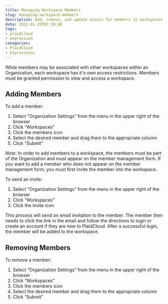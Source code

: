 ```yaml
---
title: Managing Workspace Members
slug: managing-workspace-members
description: Add, remove, and update access for members to workspaces
date: 2022-01-25T07:39:48
tags:
- plaidcloud
- expression
categories:
- PlaidCloud
- Expressions
---
```



While members may be associated with other workspaces within an Organization, each workspace has it's own access restrictions. Members must be granted permission to view and access a workspace.



## Adding Members


To add a member:


1. Select “Organization Settings” from the menu in the upper right of the browser
2. Click “Workspaces”
3. Click the members icon
4. Select the desired member and drag them to the appropriate column
5. Click “Submit”

*Note*: In order to add members to a workspace, the members must be part of the Organization and must appear on the member management form. If you want to add a member who does not appear on the member management form, you must first invite the member into the workspace.



To send an invite:


1. Select “Organization Settings” from the menu in the upper right of the browser
2. Click “Workspaces”
3. Click the invite icon

This process will send an email invitation to the member. The member then needs to click the link in the email and follow the directions to login or create an account if they are new to PlaidCloud. After a successful login, the member will be added to the workspace.



## Removing Members


To remove a member:


1. Select “Organization Settings” from the menu in the upper right of the browser
2. Click “Workspaces”
3. Click the members icon
4. Select the desired member and drag them to the appropriate column
5. Click “Submit”

